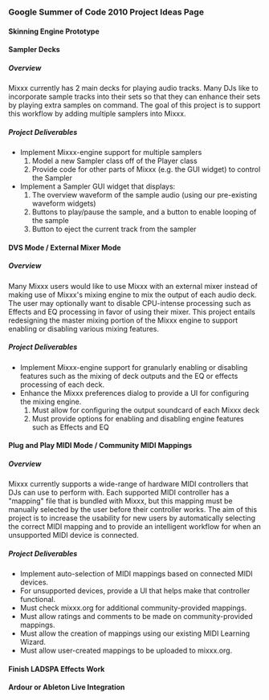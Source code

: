 ### Google Summer of Code 2010 Project Ideas Page

#### Skinning Engine Prototype

#### Sampler Decks

##### Overview

Mixxx currently has 2 main decks for playing audio tracks. Many DJs like
to incorporate sample tracks into their sets so that they can enhance
their sets by playing extra samples on command. The goal of this project
is to support this workflow by adding multiple samplers into Mixxx.

##### Project Deliverables

  - Implement Mixxx-engine support for multiple samplers
    1.  Model a new Sampler class off of the Player class
    2.  Provide code for other parts of Mixxx (e.g. the GUI widget) to
        control the Sampler 
  - Implement a Sampler GUI widget that displays: 
    1.  The overview waveform of the sample audio (using our
        pre-existing waveform widgets)
    2.  Buttons to play/pause the sample, and a button to enable looping
        of the sample 
    3.  Button to eject the current track from the sampler

#### DVS Mode / External Mixer Mode

##### Overview

Many Mixxx users would like to use Mixxx with an external mixer instead
of making use of Mixxx's mixing engine to mix the output of each audio
deck. The user may optionally want to disable CPU-intense processing
such as Effects and EQ processing in favor of using their mixer. This
project entails redesigning the master mixing portion of the Mixxx
engine to support enabling or disabling various mixing features.

##### Project Deliverables

  - Implement Mixxx-engine support for granularly enabling or disabling
    features such as the mixing of deck outputs and the EQ or effects
    processing of each deck.
  - Enhance the Mixxx preferences dialog to provide a UI for configuring
    the mixing engine. 
    1.  Must allow for configuring the output soundcard of each Mixxx
        deck
    2.  Must provide options for enabling and disabling engine features
        such as Effects and EQ

#### Plug and Play MIDI Mode / Community MIDI Mappings

##### Overview

Mixxx currently supports a wide-range of hardware MIDI controllers that
DJs can use to perform with. Each supported MIDI controller has a
"mapping" file that is bundled with Mixxx, but this mapping must be
manually selected by the user before their controller works. The aim of
this project is to increase the usability for new users by automatically
selecting the correct MIDI mapping and to provide an intelligent
workflow for when an unsupported MIDI device is connected.

##### Project Deliverables

  - Implement auto-selection of MIDI mappings based on connected MIDI
    devices.
  - For unsupported devices, provide a UI that helps make that
    controller functional.
  - Must check mixxx.org for additional community-provided mappings.
  - Must allow ratings and comments to be made on community-provided
    mappings.
  - Must allow the creation of mappings using our existing MIDI Learning
    Wizard.
  - Must allow user-created mappings to be uploaded to mixxx.org.

#### Finish LADSPA Effects Work

#### Ardour or Ableton Live Integration
